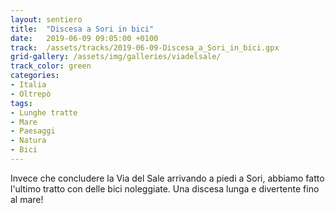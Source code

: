 ```yaml
---
layout: sentiero
title:  "Discesa a Sori in bici"
date:   2019-06-09 09:05:00 +0100
track:  /assets/tracks/2019-06-09-Discesa_a_Sori_in_bici.gpx
grid-gallery: /assets/img/galleries/viadelsale/
track_color: green
categories:
- Italia
- Oltrepò
tags:
- Lunghe tratte
- Mare
- Paesaggi
- Natura
- Bici
---
```


Invece che concludere la Via del Sale arrivando a piedi a Sori, abbiamo fatto l'ultimo tratto con delle bici noleggiate. Una discesa lunga e divertente fino al mare!